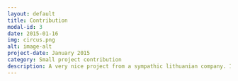 ```yaml
---
layout: default
title: Contribution
modal-id: 3
date: 2015-01-16
img: circus.png
alt: image-alt
project-date: January 2015
category: Small project contribution
description: A very nice project from a sympathic lithuanian company. It combines open environmental data with real estate information. Because I had also a similiar idea for a project (deals with real estate offers and environmental information like noise level, leisure activities etc.)  <a href="https://github.com/SIIGroupMHSRY/SIIproject"><i class='fa fa-github-square'></i> Project on Github </a> I was really stoked about the PlaceIlive.com project. So, I contacted the CEO and after a nice skype discussion I made a small contribution for their homepage. <br>Visit <a href="http://placeilive.com/">placeilive.com</a> 
---
```

